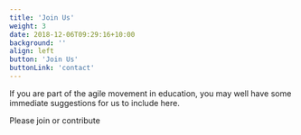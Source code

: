 ```yaml
---
title: 'Join Us'
weight: 3
date: 2018-12-06T09:29:16+10:00
background: ''
align: left
button: 'Join Us'
buttonLink: 'contact'
---
```


If you are part of the agile movement in education, you may well have some immediate suggestions for us to include here.

Please join or contribute
